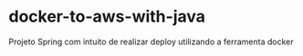# docker-to-aws-with-java
Projeto Spring com intuito de realizar deploy utilizando a ferramenta docker
